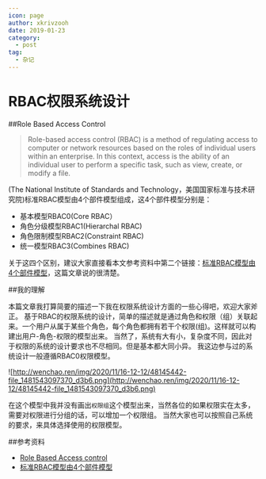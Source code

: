 ```yaml
---
icon: page
author: xkrivzooh
date: 2019-01-23
category:
  - post
tag:
  - 杂记
---
```


# RBAC权限系统设计
##Role Based Access Control

>  Role-based access control (RBAC) is a method of regulating access to computer or network resources based on the roles of individual users within an enterprise. In this context, access is the ability of an individual user to perform a specific task, such as view, create, or modify a file.

(The National Institute of Standards and Technology，美国国家标准与技术研究院)标准RBAC模型由4个部件模型组成，这4个部件模型分别是：

- 基本模型RBAC0(Core RBAC）
- 角色分级模型RBAC1(Hierarchal RBAC)
- 角色限制模型RBAC2(Constraint RBAC)
- 统一模型RBAC3(Combines RBAC)

关于这四个区别，建议大家直接看本文参考资料中第二个链接：[标准RBAC模型由4个部件模型](http://blog.csdn.net/chjttony/article/details/6229078)，这篇文章说的很清楚。

##我的理解

本篇文章我打算简要的描述一下我在权限系统设计方面的一些心得吧，欢迎大家斧正。
基于RBAC的权限系统的设计，简单的描述就是通过角色和权限（组）关联起来。一个用户从属于某些个角色，每个角色都拥有若干个权限(组)。这样就可以构建出用户-角色-权限的模型出来。
当然了，系统有大有小，复杂度不同，因此对于权限的系统的设计要求也不尽相同。但是基本都大同小异。
我这边参与过的系统设计一般遵循RBAC0权限模型。

![http://wenchao.ren/img/2020/11/16-12-12/48145442-file_1481543097370_d3b6.png](http://wenchao.ren/img/2020/11/16-12-12/48145442-file_1481543097370_d3b6.png)

在这个模型中我并没有画出`权限组`这个模型出来，当然各位的如果权限实在太多，需要对权限进行分组的话，可以增加一个权限组。
当然大家也可以按照自己系统的要求，来具体选择使用的权限模型。

##参考资料

- [Role Based Access control](https://en.wikipedia.org/wiki/Role-based_access_control)
- [标准RBAC模型由4个部件模型](http://blog.csdn.net/chjttony/article/details/6229078)

<!-- @include: ../scaffolds/post_footer.md -->
